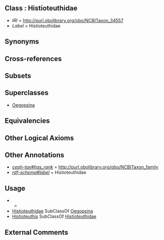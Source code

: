 
## Class : Histioteuthidae

 * *IRI* = http://purl.obolibrary.org/obo/NCBITaxon_34557
 * *Label* = Histioteuthidae

## Synonyms


## Cross-references


## Subsets


## Superclasses

 * [Oegopsina](../../NCBITaxon/42/NCBITaxon_34542.md)

## Equivalencies


## Other Logical Axioms


## Other Annotations

 * *[ceph-tax#has_rank](../../ceph-tax#has/nk/ceph-tax#has_rank.md)* = http://purl.obolibrary.org/obo/NCBITaxon_family
 * *[rdf-schema#label](../../el/rdf-schema#label.md)* = Histioteuthidae

## Usage

 * -
 * [Histioteuthidae](../../NCBITaxon/57/NCBITaxon_34557.md) SubClassOf [Oegopsina](../../NCBITaxon/42/NCBITaxon_34542.md)
 * [Histioteuthis](../../NCBITaxon/58/NCBITaxon_34558.md) SubClassOf [Histioteuthidae](../../NCBITaxon/57/NCBITaxon_34557.md)

## External Comments

